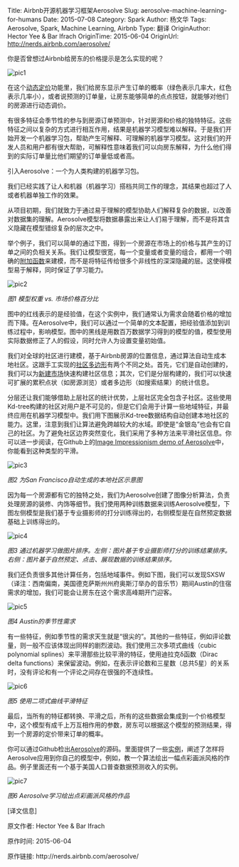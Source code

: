 Title: Airbnb开源机器学习框架Aerosolve
Slug: aerosolve-machine-learning-for-humans
Date: 2015-07-08
Category: Spark
Author: 杨文华
Tags: Aerosolve, Spark, Machine Learning, Airbnb
Type: 翻译
OriginAuthor: Hector Yee & Bar Ifrach
OriginTime: 2015-06-04
OriginUrl: http://nerds.airbnb.com/aerosolve/


你是否曾想过Airbnb给房东的价格提示是怎么实现的呢？

![pic1](/images/aerosolve-machine-learning-for-humans-1.gif)

在这个[动态定价](http://en.wikipedia.org/wiki/Dynamic_pricing)功能里，我们给房东显示产生订单的概率（绿色表示几率大，红色表示几率小），或者说预测的订单量，让房东能够简单的点点按钮，就能够对他们的房源进行动态调价。

有很多特征会季节性的参与到房源订单预测中，针对房源和价格的独特特征。这些特征之间以复杂的方式进行相互作用，结果是机器学习模型难以解释。于是我们开始开发一个机器学习包，帮助产生可解释、可理解的机器学习模型。这对我们的开发人员和用户都有很大帮助，可解释性意味着我们可以向房东解释，为什么他们得到的实际订单量比他们期望的订单量低或者高。

引入Aerosolve：一个为人类构建的机器学习包。

我们已经实践了让人和机器（机器学习）搭档共同工作的理念，其结果也超过了人或者机器单独工作的效果。

从项目初期，我们就致力于通过易于理解的模型协助人们解释复杂的数据，以改善对数据集的理解。Aerosolve模型将数据暴露出来让人们易于理解，而不是将其含义隐藏在模型错综复杂的层次之中。

举个例子，我们可以简单的通过下图，得到一个房源在市场上的价格与其产生的订单之间的负相关关系。我们让模型很宽，每一个变量或者变量的组合，都用一个明确的[附加函数](http://en.wikipedia.org/wiki/Generalized_additive_model)来建模，而不是将特征传给很多个非线性的深深隐藏的层。这使得模型易于解释，同时保证了学习能力。

![pic2](/images/aerosolve-machine-learning-for-humans-2.png)

*图1 模型权重 vs. 市场价格百分比*

图中的红线表示的是经验值，在这个实例中，我们通常认为需求会随着价格的增加而下降。在Aerosolve中，我们可以通过一个简单的文本配置，把经验值添加到训练过程中，影响模型。图中的黑线是用数百万数据学习得到的模型的值，模型使用实际数据修正了人的假设，同时允许人为设置变量初始值。

我们对全球的社区进行建模，基于Airbnb房源的位置信息，通过算法自动生成本地社区。这跟手工实现的[社区多边形](http://nerds.airbnb.com/mapping-world/)有两个不同之处。首先，它们是自动创建的，我们可以为[新建市场](http://blog.airbnb.com/cuba/)快速构建社区信息；其次，它们是分层构建的，我们可以快速可扩展的累积点状（如房源浏览）或者多边形（如搜索结果）的统计信息。

分层还让我们能够借助上层社区的统计优势，上层社区完全包含子社区。这些使用Kd-tree构建的社区对用户是不可见的，但是它们会用于计算一些地域特征，并最终应用在机器学习模型中。我们用下图展示Kd-tree数据结构自动创建本地社区的能力。这里，注意到我们让算法避免跨越较大的水域。即使是“金银岛”也会有它自己的社区。为了避免社区边界突然变化，我们采用了多种方法来平滑社区信息。你可以进一步阅读，在Github上的[Image Impressionism demo of Aerosolve](https://github.com/airbnb/aerosolve/tree/master/demo/image_impressionism)中，你能看到这种类型的平滑。

![pic3](/images/aerosolve-machine-learning-for-humans-3.png)

*图2 为San Francisco自动生成的本地社区示意图*

因为每一个房源都有它的独特之处，我们为Aerosolve创建了图像分析算法，负责处理房源的装修、内饰等细节。我们使用两种训练数据来训练Aerosolve模型，下图左侧模型是我们基于专业摄影师的打分训练得出的，右侧模型是在自然预定数据基础上训练得出的。

![pic4](/images/aerosolve-machine-learning-for-humans-4.png)

*图3 通过机器学习做图片排序。左侧：图片基于专业摄影师打分的训练结果排序。右侧：图片基于自然预定、点击、展现数据的训练结果排序。*

我们还负责很多其他计算任务，包括地域事件。例如下图，我们可以发现SXSW（译注：西南偏南，美国德克萨斯州州府奥斯汀举办的音乐节）期间Austin的住宿需求的增加，我们可能会让房东在这个需求高峰期开门迎客。

![pic5](/images/aerosolve-machine-learning-for-humans-5.png)

*图4 Austin的季节性需求*

有一些特征，例如季节性的需求天生就是“很尖的”。其他的一些特征，例如评论数量，则一般不应该体现出同样的剧烈波动。我们使用三次多项式曲线（cubic polynomial splines）来平滑那些比较平滑的特征，使用迪拉克δ函数（Dirac delta functions）来保留波动。例如，在表示评论数和三星数（总共5星）的关系时，没有评论和有一个评论之间存在很强的不连续性。

![pic6](/images/aerosolve-machine-learning-for-humans-6.png)

*图5 使用二项式曲线平滑特征*

最后，当所有的特征都转换、平滑之后，所有的这些数据会集成到一个价格模型中，这个模型有成千上万互相作用的参数，房东可以根据这个模型的预测结果，得到一个房源的定价带来订单的概率。

你可以通过Github检出[Aerosolve](https://github.com/airbnb/aerosolve)的源码。里面提供了一些[实例](https://github.com/airbnb/aerosolve/tree/master/demo)，阐述了怎样将Aerosolve应用到你自己的模型中，例如，教一个算法绘出一幅点彩画派风格的作品。例子里面还有一个基于美国人口普查数据预测收入的实例。

![pic7](/images/aerosolve-machine-learning-for-humans-7.gif)

*图6 Aerosolve学习绘出点彩画派风格的作品*

<div class="meta_info">
<p><span>[译文信息]</span></p>
<p>原文作者: Hector Yee & Bar Ifrach</p>
<p>原作时间: 2015-06-04</p>
<p>原作链接: http://nerds.airbnb.com/aerosolve/</p>
</div>